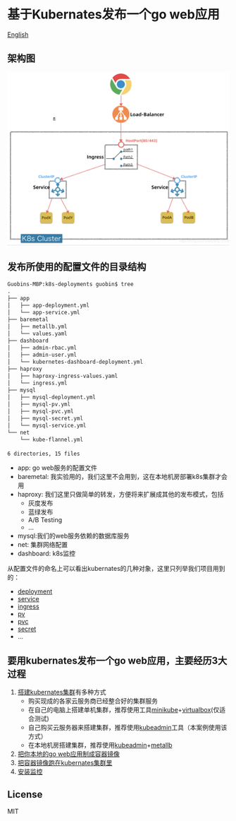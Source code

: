 # 基于Kubernates发布一个go web应用

[English](README.md)  

## 架构图

![arch](./img/arch.png)

## 发布所使用的配置文件的目录结构

```
Guobins-MBP:k8s-deployments guobin$ tree
.
├── app
│   ├── app-deployment.yml
│   └── app-service.yml
├── baremetal
│   ├── metallb.yml
│   └── values.yaml
├── dashboard
│   ├── admin-rbac.yml
│   ├── admin-user.yml
│   └── kubernetes-dashboard-deployment.yml
├── haproxy
│   ├── haproxy-ingress-values.yaml
│   └── ingress.yml
├── mysql
│   ├── mysql-deployment.yml
│   ├── mysql-pv.yml
│   ├── mysql-pvc.yml
│   ├── mysql-secret.yml
│   └── mysql-service.yml
└── net
    └── kube-flannel.yml

6 directories, 15 files
```

- app: go web服务的配置文件
- baremetal: 我实验用的，我们这里不会用到，这在本地机房部署k8s集群才会用
- haproxy: 我们这里只做简单的转发，方便将来扩展成其他的发布模式，包括
  - 灰度发布
  - 蓝绿发布
  - A/B Testing
  - ...
- mysql:我们的web服务依赖的数据库服务
- net: 集群网络配置
- dashboard: k8s监控

从配置文件的命名上可以看出kubernates的几种对象，这里只列举我们项目用到的：

- [deployment](https://kubernetes.io/docs/concepts/workloads/controllers/deployment/)
- [service](https://kubernetes.io/docs/concepts/services-networking/service/)
- [ingress](https://kubernetes.io/docs/concepts/services-networking/ingress/)
- [pv](https://kubernetes.io/docs/concepts/storage/persistent-volumes/)
- [pvc](https://kubernetes.io/docs/concepts/storage/persistent-volumes/)
- [secret](https://kubernetes.io/docs/concepts/configuration/secret/)
- ...

## 要用kubernates发布一个go web应用，主要经历3大过程

1. [搭建kubernates集群](install-cluster.md)有多种方式
   - 购买现成的各家云服务商已经整合好的集群服务
   - 在自己的电脑上搭建单机集群，推荐使用工具[minikube](https://minikube.sigs.k8s.io/docs/)+[virtualbox](https://www.virtualbox.org/)(仅适合测试)
   - 自己购买云服务器来搭建集群，推荐使用[kubeadmin](https://kubernetes.io/docs/setup/production-environment/tools/kubeadm/install-kubeadm/)工具（本案例使用该方式）
   - 在本地机房搭建集群，推荐使用[kubeadmin](https://kubernetes.io/docs/setup/production-environment/tools/kubeadm/install-kubeadm/)+[metallb](https://metallb.universe.tf/)
2. [把你本地的go web应用制成容器镜像](dockerize-go-app.md)
3. [把容器镜像跑在kubernates集群里](deploy-to-cluster.md)
4. [安装监控](dashboard.md)

## License

MIT
